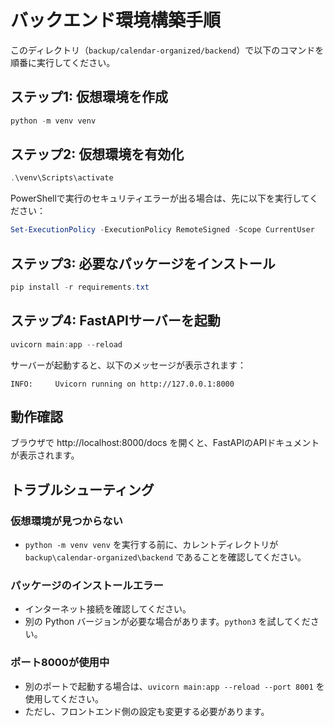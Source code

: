 # バックエンド環境構築手順

このディレクトリ（`backup/calendar-organized/backend`）で以下のコマンドを順番に実行してください。

## ステップ1: 仮想環境を作成

```powershell
python -m venv venv
```

## ステップ2: 仮想環境を有効化

```powershell
.\venv\Scripts\activate
```

PowerShellで実行のセキュリティエラーが出る場合は、先に以下を実行してください：

```powershell
Set-ExecutionPolicy -ExecutionPolicy RemoteSigned -Scope CurrentUser
```

## ステップ3: 必要なパッケージをインストール

```powershell
pip install -r requirements.txt
```

## ステップ4: FastAPIサーバーを起動

```powershell
uvicorn main:app --reload
```

サーバーが起動すると、以下のメッセージが表示されます：

```
INFO:     Uvicorn running on http://127.0.0.1:8000
```

## 動作確認

ブラウザで http://localhost:8000/docs を開くと、FastAPIのAPIドキュメントが表示されます。

## トラブルシューティング

### 仮想環境が見つからない
- `python -m venv venv` を実行する前に、カレントディレクトリが `backup\calendar-organized\backend` であることを確認してください。

### パッケージのインストールエラー
- インターネット接続を確認してください。
- 別の Python バージョンが必要な場合があります。`python3` を試してください。

### ポート8000が使用中
- 別のポートで起動する場合は、`uvicorn main:app --reload --port 8001` を使用してください。
- ただし、フロントエンド側の設定も変更する必要があります。

